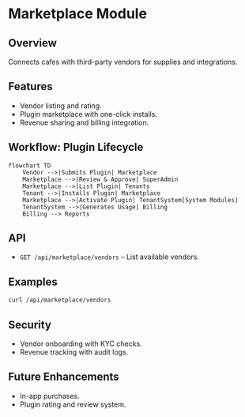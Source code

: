 # Marketplace Module

## Overview
Connects cafes with third-party vendors for supplies and integrations.

## Features
- Vendor listing and rating.  
- Plugin marketplace with one-click installs.  
- Revenue sharing and billing integration.  

## Workflow: Plugin Lifecycle
```mermaid
flowchart TD
    Vendor -->|Submits Plugin| Marketplace
    Marketplace -->|Review & Approve| SuperAdmin
    Marketplace -->|List Plugin| Tenants
    Tenant -->|Installs Plugin| Marketplace
    Marketplace -->|Activate Plugin| TenantSystem[System Modules]
    TenantSystem -->|Generates Usage| Billing
    Billing --> Reports
```

## API
- `GET /api/marketplace/vendors` – List available vendors.  

## Examples
```bash
curl /api/marketplace/vendors
```

## Security
- Vendor onboarding with KYC checks.  
- Revenue tracking with audit logs.  

## Future Enhancements
- In-app purchases.  
- Plugin rating and review system.  

